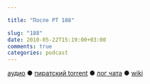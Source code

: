 ```yaml
---

title: "После РТ 188"

slug: "188"
date: 2010-05-22T15:19:00+03:00
comments: true
categories: podcast
---
```

[аудио](http://cdn.radio-t.com/rt188post.mp3) ● [пиратский torrent](http://pirates.radio-t.com/torrents/rt188post.mp3.torrent) ● [лог чата](http://chat.radio-t.com/logs/radio-t-188.html) ● [wiki](http://wiki.radio-t.com/%D0%9F%D0%BE%D1%81%D0%BB%D0%B5_%D0%A0%D0%A2_188)<audio src="http://cdn.radio-t.com/rt188post.mp3" preload="none">
